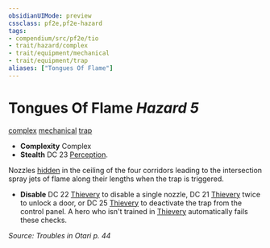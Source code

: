 ```yaml
---
obsidianUIMode: preview
cssclass: pf2e,pf2e-hazard
tags:
- compendium/src/pf2e/tio
- trait/hazard/complex
- trait/equipment/mechanical
- trait/equipment/trap
aliases: ["Tongues Of Flame"]
---
```

# Tongues Of Flame *Hazard 5*  
[complex](complex.md)  [mechanical](mechanical.md)  [trap](trap.md)  

- **Complexity** Complex
- **Stealth** DC 23 [Perception](../../skills.md#Perception).  

Nozzles [hidden](conditions.md#Hidden) in the ceiling of the four corridors leading to the intersection spray jets of flame along their lengths when the trap is triggered.

- **Disable** DC 22 [Thievery](../../skills.md#Thievery) to disable a single nozzle, DC 21 [Thievery](../../skills.md#Thievery) twice to unlock a door, or DC 25 [Thievery](../../skills.md#Thievery) to deactivate the trap from the control panel. A hero who isn't trained in [Thievery](../../skills.md#Thievery) automatically fails these checks.  

*Source: Troubles in Otari p. 44*